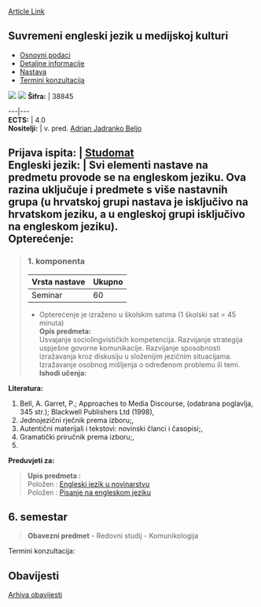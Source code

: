 [Article Link](https://www.fhs.hr/predmet/sejumk)

## Suvremeni engleski jezik u medijskoj kulturi
  * [Osnovni podaci](https://www.fhs.hr/predmet/sejumk#v1id-523820_716445_1_0 "Osnovni podaci")
  * [Detaljne informacije](https://www.fhs.hr/predmet/sejumk#v1id-523820_716445_1_1 "Detaljne informacije")
  * [Nastava](https://www.fhs.hr/predmet/sejumk#v1id-523820_716445_1_2 "Nastava")
  * [Termini konzultacija](https://www.fhs.hr/predmet/sejumk#v1id-523820_716445_1_3 "Termini konzultacija")


[![](https://www.fhs.hr/img/flags/gif/hr.gif)](https://www.fhs.hr/predmet/sejumk) [![](https://www.fhs.hr/img/flags/gif/gb.gif)](https://www.fhs.hr/en/course/meatm)
**Šifra:** |  38845  
  
---|---  
**ECTS:** |  4.0   
**Nositelji:** |  v. pred. [Adrian Jadranko Beljo](https://www.fhs.hr/djelatnik/adrian_jadranko.beljo)   
  
**Prijava ispita:** |  [Studomat](http://www.isvu.hr/studomat)  
**Engleski jezik:** |  Svi elementi nastave na predmetu provode se na engleskom jeziku. Ova razina uključuje i predmete s više nastavnih grupa (u hrvatskoj grupi nastava je isključivo na hrvatskom jeziku, a u engleskoj grupi isključivo na engleskom jeziku).   
**Opterećenje:**  
---  
> ### 1. komponenta
> | Vrsta nastave | Ukupno  
> ---|---  
> Seminar | 60  
> * Opterećenje je izraženo u školskim satima (1 školski sat = 45 minuta)   
**Opis predmeta:**  
> Usvajanje sociolingvističkih kompetencija. Razvijanje strategija uspješne govorne komunikacije. Razvijanje sposobnosti izražavanja kroz diskusiju u složenijim jezičnim situacijama. Izražavanje osobnog mišljenja o određenom problemu ili temi.  
**Ishodi učenja:**  

  
**Literatura:**  
  1. Bell, A. Garret, P.; Approaches to Media Discourse, (odabrana poglavlja, 345 str.); Blackwell Publishers Ltd (1998), 
  2. Jednojezični rječnik prema izboru;, 
  3. Autentični materijali i tekstovi: novinski članci i časopisi;, 
  4. Gramatički priručnik prema izboru;, 
  5. 
  
**Preduvjeti za:**  
> **Upis predmeta :**  
>  Položen : [Engleski jezik u novinarstvu](https://www.fhs.hr/predmet/ejun)  
>  Položen : [Pisanje na engleskom jeziku](https://www.fhs.hr/predmet/pnej)  
>   
**6. semestar**  
---  
> **Obavezni predmet** - Redovni studij - Komunikologija  
>   
Termini konzultacija: 


## Obavijesti
[Arhiva obavijesti](https://www.fhs.hr/predmet/sejumk?@=20pkp#news_77916 "Arhiva obavijesti")
